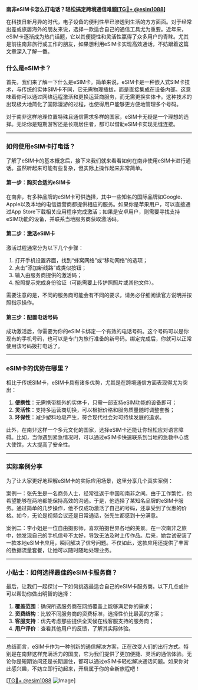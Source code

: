 **南非eSIM卡怎么打电话？轻松搞定跨境通信难题[[TG💪+ @esim1088](https://t.me/s/esim1088)]**

在科技日新月异的时代，电子设备的便利性早已渗透到生活的方方面面。对于经常出差或旅居海外的朋友来说，选择一款适合自己的通信工具尤为重要。近年来，eSIM卡逐渐成为热门话题，它以其便捷性和灵活性赢得了众多用户的青睐。尤其是前往南非旅行或工作的朋友，如果想利用eSIM卡实现高效通话，不妨跟着这篇文章深入了解一番。

### 什么是eSIM卡？

首先，我们来了解一下什么是eSIM卡。简单来说，eSIM卡是一种嵌入式SIM卡技术，与传统的实体SIM卡不同，它无需物理插拔，而是直接集成在设备内部。这意味着你可以通过网络远程激活和更换运营商服务，而无需更换实体卡。这种技术的出现极大地简化了国际漫游的过程，也使得用户能够更方便地管理多个号码。

对于南非这样地理位置特殊且通信需求多样的国家，eSIM卡无疑是一个理想的选择。无论你是短期游客还是长期居住者，都可以借助eSIM卡实现无缝连接。

---

### 如何使用eSIM卡打电话？

了解了eSIM卡的基本概念后，接下来我们就来看看如何在南非使用eSIM卡进行通话。虽然听起来可能有些复杂，但实际上操作起来非常简单。

#### 第一步：购买合适的eSIM卡

在南非，有多种品牌的eSIM卡可供选择，其中一些知名的国际品牌如Google、Apple以及本地的电信运营商都提供相应的服务。如果你是苹果用户，可以直接通过App Store下载相关应用程序完成激活；如果是安卓用户，则需要寻找支持eSIM功能的设备，并联系当地服务商获取激活码。

#### 第二步：激活eSIM卡

激活过程通常分为以下几个步骤：
1. 打开手机设置界面，找到“蜂窝网络”或“移动网络”的选项；
2. 点击“添加新线路”或类似按钮；
3. 输入由服务商提供的激活码；
4. 按照提示完成身份验证（可能需要上传护照照片或其他文件）。

需要注意的是，不同的服务商可能会有不同的要求，请务必仔细阅读官方说明并按照指示操作。

#### 第三步：配置电话号码

成功激活后，你需要为你的eSIM卡绑定一个有效的电话号码。这个号码可以是你现有的手机号码，也可以是专门为旅行准备的新号码。绑定完成后，你就可以正常使用该号码拨打电话了。

---

### eSIM卡的优势在哪里？

相比于传统SIM卡，eSIM卡具有诸多优势，尤其是在跨境通信方面表现得尤为突出：

1. **便携性**：无需携带额外的实体卡，只需一部支持eSIM功能的设备即可；
2. **灵活性**：支持多运营商切换，可以根据价格和服务质量随时调整套餐；
3. **环保性**：减少塑料垃圾产生，符合现代社会对可持续发展的追求。

此外，在南非这样一个多元文化的国家，选择eSIM卡还能让你轻松应对语言障碍。比如，当你遇到紧急情况时，可以通过eSIM卡快速联系到当地的急救中心或大使馆，大大提高了安全性。

---

### 实际案例分享

为了让大家更好地理解eSIM卡的实际应用场景，这里分享几个真实案例：

案例一：张先生是一名商务人士，经常往返于中国和南非之间。由于工作繁忙，他希望能够在两地都能保持高效的沟通。于是，他选择了某知名品牌的eSIM卡服务。通过简单的几步操作，他不仅成功激活了自己的号码，还享受到了优惠的价格。如今，无论是视频会议还是日常通话，张先生都感到十分满意。

案例二：李小姐是一位自由摄影师，喜欢拍摄世界各地的美景。在一次南非之旅中，她发现自己的手机信号不太好，导致无法及时上传作品。后来，她尝试安装了一款本地eSIM卡应用，瞬间解决了信号问题。不仅如此，这款应用还提供了丰富的数据流量套餐，让她可以随时随地处理业务。

---

### 小贴士：如何选择最佳的eSIM卡服务商？

最后，让我们一起探讨一下如何挑选最适合自己的eSIM卡服务商。以下几点或许可以帮助你做出明智的选择：

1. **覆盖范围**：确保所选服务商在网络覆盖上能够满足你的需求；
2. **资费结构**：比较不同服务商的资费标准，选择性价比最高的方案；
3. **客服支持**：优先考虑那些提供全天候在线客服支持的服务商；
4. **用户评价**：查看其他用户的反馈，了解其实际体验。

---

总结而言，eSIM卡作为一种创新的通信解决方案，正在改变人们的出行方式。特别是在南非这样充满活力的国度，它为我们提供了更加便捷、灵活的通信体验。无论你是短期访问还是长期居住，都可以通过eSIM卡轻松解决通话问题。如果你对此感兴趣，不妨立即行动起来，开启属于你的全新旅程吧！

[[TG💪+ @esim1088](https://t.me/s/esim1088) ![Image](https://i.postimg.cc/4NQfJmqS/Snipaste-2025-05-13-00-14-12.png)]